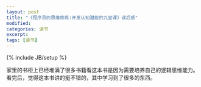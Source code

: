 ```yaml
---
layout: post
title: "《程序员的思维修炼:开发认知潜能的九堂课》读后感"
modified:
categories: 读书
excerpt:
tags: [读书]
---
```

{% include JB/setup %}

家里的书柜上已经堆满了很多书籍看这本书是因为需要培养自己的逻辑思维能力。看完后，觉得这本书讲的挺不错的，其中学习到了很多的东西。



